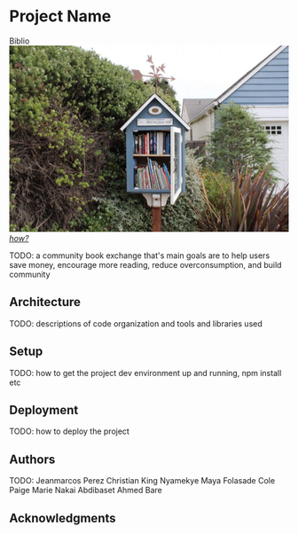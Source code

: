 # Project Name
Biblio
![Team Photo](biblio_teamphoto.jpeg)
[*how?*](https://help.github.com/articles/about-readmes/#relative-links-and-image-paths-in-readme-files)

TODO: a community book exchange that's main goals are to help users save money, encourage more reading, reduce overconsumption, and build community



## Architecture

TODO:  descriptions of code organization and tools and libraries used

## Setup

TODO: how to get the project dev environment up and running, npm install etc

## Deployment

TODO: how to deploy the project

## Authors

TODO: 
Jeanmarcos Perez
Christian King Nyamekye
Maya Folasade Cole
Paige Marie Nakai
Abdibaset Ahmed Bare


## Acknowledgments
